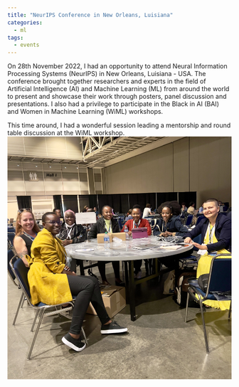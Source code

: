 ```yaml
---
title: "NeurIPS Conference in New Orleans, Luisiana"
categories:
  - ml
tags:
  - events
---
```

On 28th November 2022, I had an opportunity to attend Neural Information Processing Systems (NeurIPS) in New Orleans, Luisiana - USA. The conference brought together researchers and experts in the field of Artificial Intelligence (AI) and Machine Learning (ML) from around the world to present and showcase their work through posters, panel discussion and presentations. I also had a privilege to participate in the Black in AI (BAI) and Women in Machine Learning (WiML) workshops. 
<img src="/assets/images/luisiana2.png" class="align-center" alt="">

This time around, I had a wonderful session leading a mentorship and round table discussion at the WiML workshop.
<img src="/assets/images/luisiana1.jpg" class="align-center" alt="">



